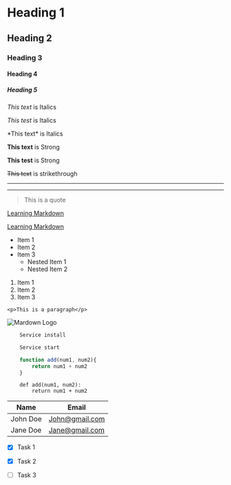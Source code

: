 <!-- Heading -->
# Heading 1
## Heading 2
### Heading 3
#### Heading 4
##### Heading 5


<!-- Italics -->
*This text* is Italics

_This test_ is Italics

\*This text\* is Italics


<!-- Strong -->
**This text** is Strong

__This test__ is Strong

<!-- Strikethrough -->
~~This text~~ is strikethrough

<!-- Horizontal Rule -->
___
---

<!-- Blockquote -->
> This is a quote

<!-- Links -->
[Learning Markdown](http://www.learningmarkdown.com)

[Learning Markdown](http://www.learningmarkdown.com "Learning Markdown")


<!-- Unordered list -->
* Item 1
* Item 2
* Item 3
    * Nested Item 1
    * Nested Item 2

<!-- Ordered list -->
1. Item 1
1. Item 2
1. Item 3

<!-- Inline Code Block -->
`<p>This is a paragraph</p>`

<!-- Images -->

![Mardown Logo](https://markdown-here.com/img/icon256.png)

<!-- Github Markdown -->

<!-- Code Blocks -->

```bash
    Service install

    Service start
```

```javascript
    function add(num1, num2){
        return num1 + num2
    }
```

```pyhton
    def add(num1, num2):
        return num1 + num2
```


<!-- Tables -->
| Name      | Email           |
| -------   | -----------     |
| John Doe  | John@gmail.com  |
| Jane Doe  | Jane@gmail.com  |




<!-- Task Lists -->
* [x] Task 1
* [x] Task 2
* [ ] Task 3




